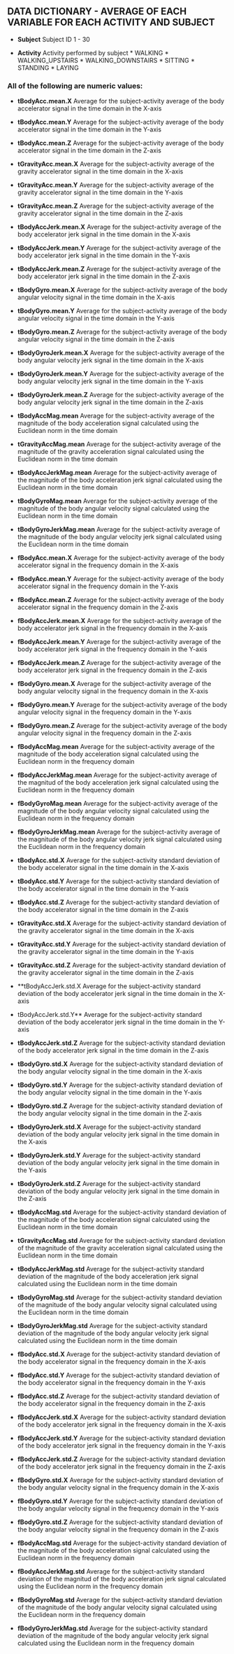 ## DATA DICTIONARY - AVERAGE OF EACH VARIABLE FOR EACH ACTIVITY AND SUBJECT

* **Subject**	Subject ID
			1 - 30
			
* **Activity**	Activity performed by subject 
			* WALKING
			* WALKING_UPSTAIRS
			* WALKING_DOWNSTAIRS
			* SITTING
			* STANDING
			* LAYING
			
### All of the following are numeric values:
			
* **tBodyAcc.mean.X**	Average for the subject-activity average of the body accelerator signal in the time domain in the X-axis

* **tBodyAcc.mean.Y**	Average for the subject-activity average of the body accelerator signal in the time domain in the Y-axis

* **tBodyAcc.mean.Z**	Average for the subject-activity average of the body accelerator signal in the time domain in the Z-axis

* **tGravityAcc.mean.X**	Average for the subject-activity average of the gravity accelerator signal in the time domain in the X-axis

* **tGravityAcc.mean.Y**	Average for the subject-activity average of the gravity accelerator signal in the time domain in the Y-axis

* **tGravityAcc.mean.Z**	Average for the subject-activity average of the gravity accelerator signal in the time domain in the Z-axis

* **tBodyAccJerk.mean.X**	Average for the subject-activity average of the body accelerator jerk signal in the time domain in the X-axis

* **tBodyAccJerk.mean.Y**	Average for the subject-activity average of the body accelerator jerk signal in the time domain in the Y-axis

* **tBodyAccJerk.mean.Z**	Average for the subject-activity average of the body accelerator jerk signal in the time domain in the Z-axis

* **tBodyGyro.mean.X**		Average for the subject-activity average of the body angular velocity signal in the time domain in the X-axis

* **tBodyGyro.mean.Y**		Average for the subject-activity average of the body angular velocity signal in the time domain in the Y-axis

* **tBodyGyro.mean.Z**		Average for the subject-activity average of the body angular velocity signal in the time domain in the Z-axis

* **tBodyGyroJerk.mean.X**	Average for the subject-activity average of the body angular velocity jerk signal in the time domain in the X-axis

* **tBodyGyroJerk.mean.Y**	Average for the subject-activity average of the body angular velocity jerk signal in the time domain in the Y-axis

* **tBodyGyroJerk.mean.Z**	Average for the subject-activity average of the body angular velocity jerk signal in the time domain in the Z-axis

* **tBodyAccMag.mean**		Average for the subject-activity average of the magnitude of the body acceleration signal calculated using the Euclidean norm in the time domain 

* **tGravityAccMag.mean**	Average for the subject-activity average of the magnitude of the gravity acceleration signal calculated using the Euclidean norm in the time domain

* **tBodyAccJerkMag.mean**	Average for the subject-activity average of the magnitude of the body acceleration jerk signal calculated using the Euclidean norm in the time domain

* **tBodyGyroMag.mean**		Average for the subject-activity average of the magnitude of the body angular velocity signal calculated using the Euclidean norm in the time domain

* **tBodyGyroJerkMag.mean**	Average for the subject-activity average of the magnitude of the body angular velocity jerk signal calculated using the Euclidean norm in the time domain

* **fBodyAcc.mean.X**	Average for the subject-activity average of the body accelerator signal in the frequency domain in the X-axis

* **fBodyAcc.mean.Y**		Average for the subject-activity average of the body accelerator signal in the frequency domain in the Y-axis

* **fBodyAcc.mean.Z**		Average for the subject-activity average of the body accelerator signal in the frequency domain in the Z-axis

* **fBodyAccJerk.mean.X**	Average for the subject-activity average of the body accelerator jerk signal in the frequency domain in the X-axis

* **fBodyAccJerk.mean.Y**	Average for the subject-activity average of the body accelerator jerk signal in the frequency domain in the Y-axis

* **fBodyAccJerk.mean.Z**	Average for the subject-activity average of the body accelerator jerk signal in the frequency domain in the Z-axis

* **fBodyGyro.mean.X**	Average for the subject-activity average of the body angular velocity signal in the frequency domain in the X-axis

* **fBodyGyro.mean.Y**		Average for the subject-activity average of the body angular velocity signal in the frequency domain in the Y-axis

* **fBodyGyro.mean.Z**		Average for the subject-activity average of the body angular velocity signal in the frequency domain in the Z-axis

* **fBodyAccMag.mean**		Average for the subject-activity average of the magnitude of the body acceleration signal calculated using the Euclidean norm in the frequency domain 

* **fBodyAccJerkMag.mean**	Average for the subject-activity average of the magnitud of the body acceleration jerk signal calculated using the Euclidean norm in the frequency domain 

* **fBodyGyroMag.mean**		Average for the subject-activity average of the magnitude of the body angular velocity signal calculated using the Euclidean norm in the frequency domain

* **fBodyGyroJerkMag.mean**	Average for the subject-activity average of the magnitude of the body angular velocity jerk signal calculated using the Euclidean norm in the frequency domain

* **tBodyAcc.std.X**		Average for the subject-activity standard deviation of the body accelerator signal in the time domain in the X-axis

* **tBodyAcc.std.Y**		Average for the subject-activity standard deviation of the body accelerator signal in the time domain in the Y-axis

* **tBodyAcc.std.Z**		Average for the subject-activity standard deviation of the body accelerator signal in the time domain in the Z-axis

* **tGravityAcc.std.X**		Average for the subject-activity standard deviation of the gravity accelerator signal in the time domain in the X-axis

* **tGravityAcc.std.Y**		Average for the subject-activity standard deviation of the gravity accelerator signal in the time domain in the Y-axis

* **tGravityAcc.std.Z**		Average for the subject-activity standard deviation of the gravity accelerator signal in the time domain in the Z-axis

* **tBodyAccJerk.std.X	Average for the subject-activity standard deviation of the body accelerator jerk signal in the time domain in the X-axis

* tBodyAccJerk.std.Y**	Average for the subject-activity standard deviation of the body accelerator jerk signal in the time domain in the Y-axis

* **tBodyAccJerk.std.Z**	Average for the subject-activity standard deviation of the body accelerator jerk signal in the time domain in the Z-axis

* **tBodyGyro.std.X**		Average for the subject-activity standard deviation of the body angular velocity signal in the time domain in the X-axis

* **tBodyGyro.std.Y**		Average for the subject-activity standard deviation of the body angular velocity signal in the time domain in the Y-axis

* **tBodyGyro.std.Z**		Average for the subject-activity standard deviation of the body angular velocity signal in the time domain in the Z-axis

* **tBodyGyroJerk.std.X**	Average for the subject-activity standard deviation of the body angular velocity jerk signal in the time domain in the X-axis

* **tBodyGyroJerk.std.Y**	Average for the subject-activity standard deviation of the body angular velocity jerk signal in the time domain in the Y-axis

* **tBodyGyroJerk.std.Z**	Average for the subject-activity standard deviation of the body angular velocity jerk signal in the time domain in the Z-axis

* **tBodyAccMag.std**		Average for the subject-activity standard deviation of the magnitude of the body acceleration signal calculated using the Euclidean norm in the time domain 

* **tGravityAccMag.std**	Average for the subject-activity standard deviation of the magnitude of the gravity acceleration signal calculated using the Euclidean norm in the time domain

* **tBodyAccJerkMag.std**	Average for the subject-activity standard deviation of the magnitude of the body acceleration jerk signal calculated using the Euclidean norm in the time domain

* **tBodyGyroMag.std**		Average for the subject-activity standard deviation of the magnitude of the body angular velocity signal calculated using the Euclidean norm in the time domain

* **tBodyGyroJerkMag.std**	Average for the subject-activity standard deviation of the magnitude of the body angular velocity jerk signal calculated using the Euclidean norm in the time domain

* **fBodyAcc.std.X**	Average for the subject-activity standard deviation of the body accelerator signal in the frequency domain in the X-axis

* **fBodyAcc.std.Y**		Average for the subject-activity standard deviation of the body accelerator signal in the frequency domain in the Y-axis

* **fBodyAcc.std.Z**		Average for the subject-activity standard deviation of the body accelerator signal in the frequency domain in the Z-axis

* **fBodyAccJerk.std.X**	Average for the subject-activity standard deviation of the body accelerator jerk signal in the frequency domain in the X-axis

* **fBodyAccJerk.std.Y**	Average for the subject-activity standard deviation of the body accelerator jerk signal in the frequency domain in the Y-axis

* **fBodyAccJerk.std.Z**	Average for the subject-activity standard deviation of the body accelerator jerk signal in the frequency domain in the Z-axis

* **fBodyGyro.std.X**		Average for the subject-activity standard deviation of the body angular velocity signal in the frequency domain in the X-axis

* **fBodyGyro.std.Y**		Average for the subject-activity standard deviation of the body angular velocity signal in the frequency domain in the Y-axis

* **fBodyGyro.std.Z**		Average for the subject-activity standard deviation of the body angular velocity signal in the frequency domain in the Z-axis

* **fBodyAccMag.std**		Average for the subject-activity standard deviation of the magnitude of the body acceleration signal calculated using the Euclidean norm in the frequency domain

* **fBodyAccJerkMag.std**	Average for the subject-activity standard deviation of the magnitud of the body acceleration jerk signal calculated using the Euclidean norm in the frequency domain 

* **fBodyGyroMag.std**		Average for the subject-activity standard deviation of the magnitude of the body angular velocity signal calculated using the Euclidean norm in the frequency domain

* **fBodyGyroJerkMag.std**	Average for the subject-activity standard deviation of the magnitude of the body angular velocity jerk signal calculated using the Euclidean norm in the frequency domain